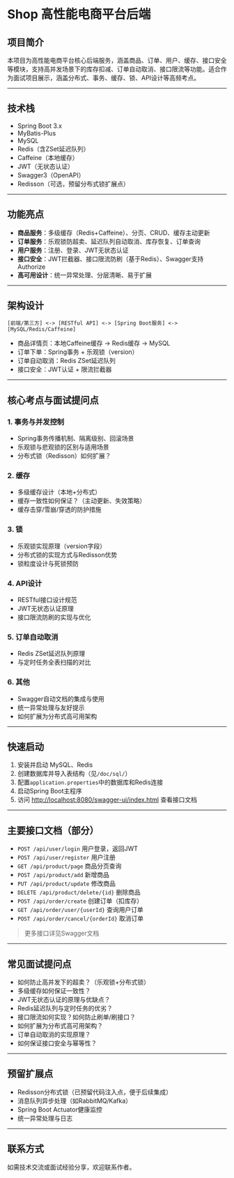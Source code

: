 # Shop 高性能电商平台后端

## 项目简介
本项目为高性能电商平台核心后端服务，涵盖商品、订单、用户、缓存、接口安全等模块，支持高并发场景下的库存扣减、订单自动取消、接口限流等功能。适合作为面试项目展示，涵盖分布式、事务、缓存、锁、API设计等高频考点。

---

## 技术栈
- Spring Boot 3.x
- MyBatis-Plus
- MySQL
- Redis（含ZSet延迟队列）
- Caffeine（本地缓存）
- JWT（无状态认证）
- Swagger3（OpenAPI）
- Redisson（可选，预留分布式锁扩展点）

---

## 功能亮点
- **商品服务**：多级缓存（Redis+Caffeine）、分页、CRUD、缓存主动更新
- **订单服务**：乐观锁防超卖、延迟队列自动取消、库存恢复、订单查询
- **用户服务**：注册、登录、JWT无状态认证
- **接口安全**：JWT拦截器、接口限流防刷（基于Redis）、Swagger支持Authorize
- **高可用设计**：统一异常处理、分层清晰、易于扩展

---

## 架构设计
```
[前端/第三方] <-> [RESTful API] <-> [Spring Boot服务] <-> [MySQL/Redis/Caffeine]
```
- 商品详情页：本地Caffeine缓存 -> Redis缓存 -> MySQL
- 订单下单：Spring事务 + 乐观锁（version）
- 订单自动取消：Redis ZSet延迟队列
- 接口安全：JWT认证 + 限流拦截器

---

## 核心考点与面试提问点

### 1. 事务与并发控制
- Spring事务传播机制、隔离级别、回滚场景
- 乐观锁与悲观锁的区别与适用场景
- 分布式锁（Redisson）如何扩展？

### 2. 缓存
- 多级缓存设计（本地+分布式）
- 缓存一致性如何保证？（主动更新、失效策略）
- 缓存击穿/雪崩/穿透的防护措施

### 3. 锁
- 乐观锁实现原理（version字段）
- 分布式锁的实现方式与Redisson优势
- 锁粒度设计与死锁预防

### 4. API设计
- RESTful接口设计规范
- JWT无状态认证原理
- 接口限流防刷的实现与优化

### 5. 订单自动取消
- Redis ZSet延迟队列原理
- 与定时任务全表扫描的对比

### 6. 其他
- Swagger自动文档的集成与使用
- 统一异常处理与友好提示
- 如何扩展为分布式高可用架构

---

## 快速启动
1. 安装并启动 MySQL、Redis
2. 创建数据库并导入表结构（见`/doc/sql/`）
3. 配置`application.properties`中的数据库和Redis连接
4. 启动Spring Boot主程序
5. 访问 [http://localhost:8080/swagger-ui/index.html](http://localhost:8080/swagger-ui/index.html) 查看接口文档

---

## 主要接口文档（部分）
- `POST /api/user/login` 用户登录，返回JWT
- `POST /api/user/register` 用户注册
- `GET /api/product/page` 商品分页查询
- `POST /api/product/add` 新增商品
- `PUT /api/product/update` 修改商品
- `DELETE /api/product/delete/{id}` 删除商品
- `POST /api/order/create` 创建订单（扣库存）
- `GET /api/order/user/{userId}` 查询用户订单
- `POST /api/order/cancel/{orderId}` 取消订单

> 更多接口详见Swagger文档

---

## 常见面试提问点
- 如何防止高并发下的超卖？（乐观锁+分布式锁）
- 多级缓存如何保证一致性？
- JWT无状态认证的原理与优缺点？
- Redis延迟队列与定时任务的优劣？
- 接口限流如何实现？如何防止刷单/刷接口？
- 如何扩展为分布式高可用架构？
- 订单自动取消的实现原理？
- 如何保证接口安全与幂等性？

---

## 预留扩展点
- Redisson分布式锁（已预留代码注入点，便于后续集成）
- 消息队列异步处理（如RabbitMQ/Kafka）
- Spring Boot Actuator健康监控
- 统一异常处理与日志

---

## 联系方式
如需技术交流或面试经验分享，欢迎联系作者。 